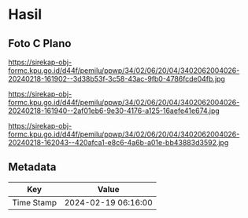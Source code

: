 # Hasil

## Foto C Plano

https://sirekap-obj-formc.kpu.go.id/d44f/pemilu/ppwp/34/02/06/20/04/3402062004026-20240218-161902--3d38b53f-3c58-43ac-9fb0-4786fcde04fb.jpg

https://sirekap-obj-formc.kpu.go.id/d44f/pemilu/ppwp/34/02/06/20/04/3402062004026-20240218-161940--2af01eb6-9e30-4176-a125-16aefe41e674.jpg

https://sirekap-obj-formc.kpu.go.id/d44f/pemilu/ppwp/34/02/06/20/04/3402062004026-20240218-162043--420afca1-e8c6-4a6b-a01e-bb43883d3592.jpg


## Metadata

| Key        | Value               |
| ---------- | ------------------- |
| Time Stamp | 2024-02-19 06:16:00 |



